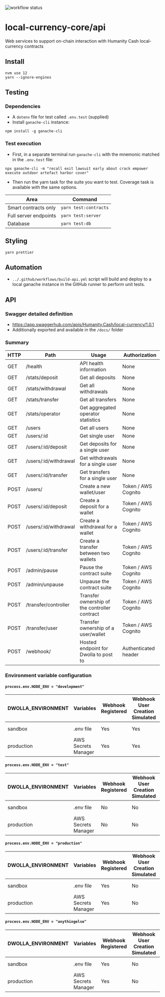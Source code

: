 ![workflow status](https://github.com/humanity-cash/local-currency-core/workflows/Build/badge.svg)
# local-currency-core/api

Web services to support on-chain interaction with Humanity Cash local-currency contracts

## Install
```
nvm use 12
yarn --ignore-engines
```
## Testing
### Dependencies
* A `dotenv` file for test called `.env.test` (supplied) 
* Install `ganache-cli` instance:
```
npm install -g ganache-cli
```
### Test execution
* First, in a separate terminal run `ganache-cli` with the mnemonic matched in the `.env.test` file:
```
npx ganache-cli -m "recall exit lawsuit early about crack empower execute outdoor artefact harbor cover"
```
* Then run the yarn task for the suite you want to test. Coverage task is available with the same options.

| Area                     | Command               |
| -------------            | --------------------- |
| Smart contracts only     | `yarn test:contracts` |
| Full server endpoints    | `yarn test:server`    |
| Database                 | `yarn test:db`        |

## Styling
```
yarn prettier
```
## Automation
* `../.github/workflows/build-api.yml` script will build and deploy to a local ganache instance in the GitHub runner to perform unit tests.

## API
### Swagger detailed definition
* https://app.swaggerhub.com/apis/Humanity.Cash/local-currency/1.0.1
* Additionally exported and available in the `/docs/` folder

### Summary

| HTTP | Path                  | Usage                                          | Authorization |
| -----| --------              | ---------------------                          | ------------- |
| GET  | /health               | API health information                         | None          |
| GET  | /stats/deposit        | Get all deposits                               | None          |
| GET  | /stats/withdrawal     | Get all withdrawals                            | None          |
| GET  | /stats/transfer       | Get all transfers                              | None          |
| GET  | /stats/operator       | Get aggregated operator statistics             | None          |
| GET  | /users                | Get all users                                  | None          |
| GET  | /users/:id            | Get single user                                | None          |
| GET  | /users/:id/deposit    | Get deposits for a single user                 | None          |
| GET  | /users/:id/withdrawal | Get withdrawals for a single user              | None          |
| GET  | /users/:id/transfer   | Get transfers for a single user                | None          |
| POST  | /users/               | Create a new wallet/user                      | Token / AWS Cognito  |
| POST  | /users/:id/deposit    | Create a deposit for a wallet                 | Token / AWS Cognito  |
| POST  | /users/:id/withdrawal | Create a withdrawal for a wallet              | Token / AWS Cognito  |
| POST  | /users/:id/transfer   | Create a transfer between two wallets         | Token / AWS Cognito  |
| POST  | /admin/pause          | Pause the contract suite                      | Token / AWS Cognito  |
| POST  | /admin/unpause        | Unpause the contract suite                    | Token / AWS Cognito  |
| POST  | /transfer/controller  | Transfer ownership of the controller contract | Token / AWS Cognito  |
| POST  | /transfer/user        | Transfer ownership of a user/wallet           | Token / AWS Cognito  |
| POST  | /webhook/             | Hosted endpoint for Dwolla to post to         | Authenticated header |

### Environment variable configuration

#### `process.env.NODE_ENV = "development"`

| DWOLLA_ENVIRONMENT | Variables           | Webhook Registered | Webhook User Creation Simulated  | Sanbox Banking Simulated  | Usage                        |
| ------------------ | ------------------- | ------------------ | -------------------------------- | ------------------------  | ---------------------------- |
| sandbox            | .env file           | Yes                | Yes                              | Yes                       | Alfajores API server         |
| production         | AWS Secrets Manager | Yes                | Yes                              | No                        | INVALID CONFIGURATION        |

#### `process.env.NODE_ENV = "test"`

| DWOLLA_ENVIRONMENT | Variables           | Webhook Registered | Webhook User Creation Simulated  | Sanbox Banking Simulated  | Usage                        |
| ------------------ | ------------------- | ------------------ | -------------------------------- | ------------------------  | ---------------------------- |
| sandbox            | .env file           | No                 | No                               | Yes                       | `yarn test` / GitHub Actions |
| production         | AWS Secrets Manager | No                 | No                               | No                        | INVALID CONFIGURATION        |

#### `process.env.NODE_ENV = "production"`

| DWOLLA_ENVIRONMENT | Variables           | Webhook Registered | Webhook User Creation Simulated  | Sanbox Banking Simulated  | Usage                        |
| ------------------ | ------------------- | ------------------ | -------------------------------- | ------------------------  | ---------------------------- |
| sandbox            | .env file           | Yes                | No                               | Yes                       | INVALID CONFIGURATION        |
| production         | AWS Secrets Manager | Yes                | No                               | No                        | Mainnet API server           |

#### `process.env.NODE_ENV = "anythingelse"`

| DWOLLA_ENVIRONMENT | Variables           | Webhook Registered | Webhook User Creation Simulated  | Sanbox Banking Simulated  | Usage                                 |
| ------------------ | ------------------- | ------------------ | -------------------------------- | ------------------------  | ------------------------------------- |
| sandbox            | .env file           | Yes                | No                               | Yes                       | INVALID CONFIGURATION                 |
| production         | AWS Secrets Manager | Yes                | No                               | No                        | Valid |